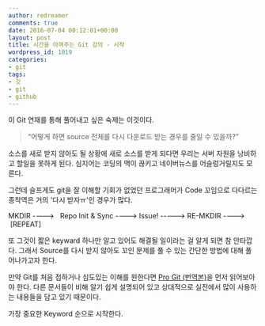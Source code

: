 ```yaml
---
author: redreamer
comments: true
date: 2016-07-04 00:12:01+00:00
layout: post
title: 시간을 아껴주는 Git 강의 - 시작
wordpress_id: 1019
categories:
- git
tags:
- 깃
- git
- github
---
```


이 Git 연재를 통해 풀어내고 싶은 숙제는 이것이다.


<blockquote>“어떻게 하면 source 전체를 다시 다운로드 받는 경우를 줄일 수 있을까?”</blockquote>


소스를 새로 받지 않아도 될 상황에 새로 소스를 받게 되다면 우리는 서버 자원을 낭비하고 할일을 못하게 된다. 심지어는 코딩의 맥이 끊키고 네이버뉴스를 어슬렁거릴지도 모른다.

그런데 슬프게도 git을 잘 이해할 기회가 없었던 프로그래머가 Code 꼬임으로 다다르는 종착역은 거의 '다시 받자ㅠ'인 경우가 많다.




MKDIR ---->   Repo Init & Sync ----> Issue! -----> RE-MKDIR ---->  [REPEAT]




또 그것이 짧은 keyward 하나만 알고 있어도 해결될 일이라는 걸 알게 되면 참 안타깝다. 그래서 Source를 다시 받지 않아도 꼬인 문제를 풀 수 있는 간단한 방법에 대해 풀어나가고자 한다.

만약 Git를 처음 접하거나 심도있는 이해를 원한다면 [Pro Git (번역본)](http://dogfeet.github.io/progit/progit.ko.pdf)을 먼저 읽어보아야 한다. 다른 문서들이 비해 알기 쉽게 설명되어 있고 상대적으로 실전에서 많이 사용하는 내용들을 담고 있기 때문이다.

가장 중요한 Keyword 순으로 시작한다.
